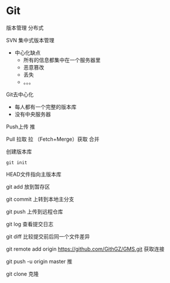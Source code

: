 # Git

版本管理 分布式

SVN 集中式版本管理

* 中心化缺点
  * 所有的信息都集中在一个服务器里
  * 恶意篡改
  * 丢失
  * 。。。

Git去中心化

* 每人都有一个完整的版本库
* 没有中央服务器 

Push上传 推

Pull 拉取  拉      （Fetch+Merge）获取 合并



创建版本库

```git
git init
```

HEAD文件指向主版本库

git add 放到暂存区

git commit 上转到本地主分支

git push 上传到远程仓库

git log    查看提交日志

git diff  比较提交前后同一个文件差异         

 git remote add origin https://github.com/GithGZ/GMS.git         获取连接            

git push -u origin master   推

git clone 克隆


